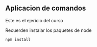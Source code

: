 ## Aplicacion de comandos

Este es el ejericio del curso

Recuerden instalar los paquetes de node

````
npm install

````